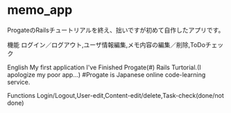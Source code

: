 # memo_app

ProgateのRailsチュートリアルを終え、拙いですが初めて自作したアプリです。

機能
ログイン／ログアウト,ユーザ情報編集,メモ内容の編集／削除,ToDoチェック

English
My first application I've Finished Progate(#) Rails Turtorial.(I apologize my poor app...)
#Progate is Japanese online code-learning service.

Functions
Login/Logout,User-edit,Content-edit/delete,Task-check(done/not done)
